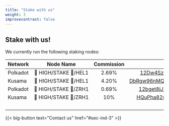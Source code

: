```yaml
---
title: "Stake with us"
weight: 3
improvecontrast: false
---
```


## Stake with us!

We currently run the following staking nodes:

| **Network** |    **Node Name**    | **Commission** |                    **Address**                   |
|:------------|:-------------------:|:--------------:|------------------------------------------------:|
|   Polkadot  | 🍁&#160;HIGH/STAKE&#160;🥩/HEL1 |      2.69%     | [12Dw4SzhsxX3fpDiLUYXm9oGbfxcbg1Peq67gc5jkkEo1TKr](https://polkadot.subscan.io/waiting/12Dw4SzhsxX3fpDiLUYXm9oGbfxcbg1Peq67gc5jkkEo1TKr) |
|    Kusama   | 🍁&#160;HIGH/STAKE&#160;🥩/HEL1 |      4.20%     |  [DbRgw96nMQcFEFZWTLd6LSPNdh8u3NBuUDfAhDmB6UU8cJC](https://kusama.subscan.io/waiting/DbRgw96nMQcFEFZWTLd6LSPNdh8u3NBuUDfAhDmB6UU8cJC) |
|   Polkadot  | 🍁&#160;HIGH/STAKE&#160;🥩/ZRH1 |      0.69%     | [12bget8jJWnyjqYPiCwkXZjDh5tDBkta1WUcDYyndbXVDmQ1](https://polkadot.subscan.io/waiting/12bget8jJWnyjqYPiCwkXZjDh5tDBkta1WUcDYyndbXVDmQ1) |
|    Kusama   | 🍁&#160;HIGH/STAKE&#160;🥩/ZRH1 |       10%      |  [HQuPha82sRy91zZn73XRGJVV3ernBh5HZKftUcoDT8CSUwK](https://kusama.subscan.io/waiting/HQuPha82sRy91zZn73XRGJVV3ernBh5HZKftUcoDT8CSUwK) |
| &nbsp; | | |

{{< big-button text="Contact us" href="#sec-ind-3" >}}
